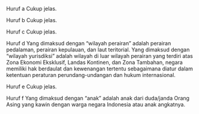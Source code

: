 Huruf a
Cukup jelas.

Huruf b
Cukup jelas.

Huruf c
Cukup jelas.

Huruf d
Yang dimaksud dengan “wilayah perairan” adalah
perairan pedalaman, perairan kepulauan, dan laut
teritorial.
Yang dimaksud dengan “wilayah yurisdiksi” adalah
wilayah di luar wilayah perairan yang terdiri atas Zona
Ekonomi Eksklusif, Landas Kontinen, dan Zona
Tambahan, negara memiliki hak berdaulat dan
kewenangan tertentu sebagaimana diatur dalam
ketentuan peraturan perundang-undangan dan hukum
internasional.

Huruf e
Cukup jelas.

Huruf f
Yang dimaksud dengan “anak” adalah anak dari
duda/janda Orang Asing yang kawin dengan warga
negara Indonesia atau anak angkatnya.